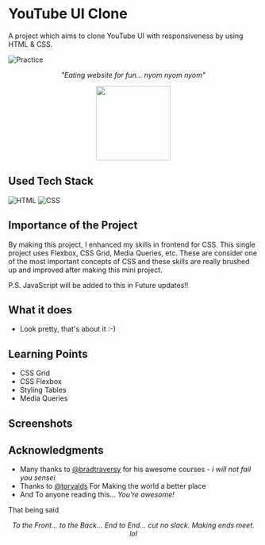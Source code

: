 # YouTube UI Clone

A project which aims to clone YouTube UI with responsiveness by using HTML &amp; CSS.

![Practice](https://img.shields.io/badge/Practice-HTML/CSS/JS-orange.svg)

_<p align="center">"Eating website for fun... nyom nyom nyom"</p>_

<div align="center" style="text-align:center; margin:auto;">
<img align="center" src="https://i.imgur.com/EgCvXyK.png" width="150"/>
</div>

## Used Tech Stack

<p><img src="https://img.shields.io/badge/html5%20-%23E34F26.svg?&style=for-the-badge&logo=html5&logoColor=white" alt="HTML">
<img src="https://img.shields.io/badge/css3%20-%231572B6.svg?&style=for-the-badge&logo=css3&logoColor=white" alt="CSS">

## Importance of the Project

By making this project, I enhanced my skills in frontend for CSS. This single project uses Flexbox, CSS Grid, Media Queries, etc. These are consider one of the most important concepts of CSS and these skills are really brushed up and improved after making this mini project.

P.S. JavaScript will be added to this in Future updates!!

## What it does

- Look pretty, that's about it :-)

## Learning Points

- CSS Grid
- CSS Flexbox
- Styling Tables
- Media Queries

## Screenshots

## Acknowledgments

- Many thanks to [@bradtraversy](https://github.com/bradtraversy) for his awesome courses - _i will not fail you sensei_
- Thanks to [@torvalds](https://github.com/torvalds) For Making the world a better place
- And To anyone reading this... _You're awesome!_

That being said
_<p align="center">To the Front... to the Back... End to End... cut no slack. Making ends meet. lol</p>_
